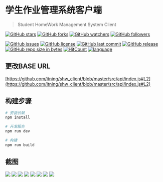 # 学生作业管理系统客户端

> Student HomeWork Management System Client

[![GitHub stars](https://img.shields.io/github/stars/itning/shw_client.svg?style=social&label=Stars)](https://github.com/itning/shw_client/stargazers)
[![GitHub forks](https://img.shields.io/github/forks/itning/shw_client.svg?style=social&label=Fork)](https://github.com/itning/shw_client/network/members)
[![GitHub watchers](https://img.shields.io/github/watchers/itning/shw_client.svg?style=social&label=Watch)](https://github.com/itning/shw_client/watchers)
[![GitHub followers](https://img.shields.io/github/followers/itning.svg?style=social&label=Follow)](https://github.com/itning?tab=followers)

[![GitHub issues](https://img.shields.io/github/issues/itning/shw_client.svg)](https://github.com/itning/shw_client/issues)
[![GitHub license](https://img.shields.io/github/license/itning/shw_client.svg)](https://github.com/itning/shw_client/blob/master/LICENSE)
[![GitHub last commit](https://img.shields.io/github/last-commit/itning/shw_client.svg)](https://github.com/itning/shw_client/commits)
[![GitHub release](https://img.shields.io/github/release/itning/shw_client.svg)](https://github.com/itning/shw_client/releases)
[![GitHub repo size in bytes](https://img.shields.io/github/repo-size/itning/shw_client.svg)](https://github.com/itning/shw_client)
[![HitCount](http://hits.dwyl.io/itning/shw_client.svg)](http://hits.dwyl.io/itning/shw_client)
[![language](https://img.shields.io/badge/language-Vue-green.svg)](https://github.com/itning/shw_client)

## 更改BASE URL

[https://github.com/itning/shw_client/blob/master/src/api/index.js#L2](https://github.com/itning/shw_client/blob/master/src/api/index.js#L2)

## 构建步骤

``` bash
# 安装依赖
npm install

# 开发服务
npm run dev

# 构建
npm run build
```

## 截图

![](https://raw.githubusercontent.com/itning/shw_client/master/pic/add_group.png)
![](https://raw.githubusercontent.com/itning/shw_client/master/pic/done.png)
![](https://raw.githubusercontent.com/itning/shw_client/master/pic/group.png)
![](https://raw.githubusercontent.com/itning/shw_client/master/pic/group_1.png)
![](https://raw.githubusercontent.com/itning/shw_client/master/pic/un_done.png)
![](https://raw.githubusercontent.com/itning/shw_client/master/pic/upload.png)
![](https://raw.githubusercontent.com/itning/shw_client/master/pic/work_1.png)
![](https://raw.githubusercontent.com/itning/shw_client/master/pic/work_detail.png)
